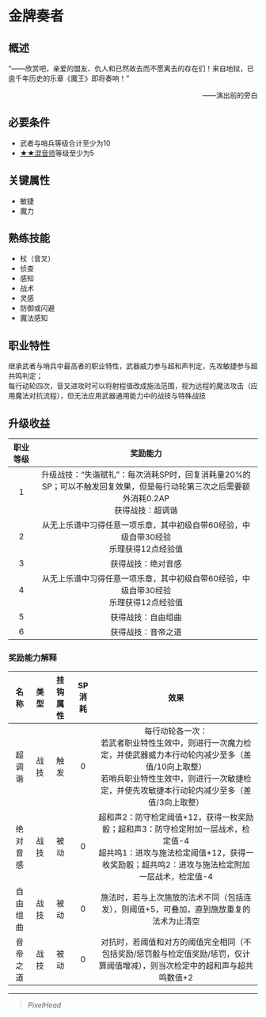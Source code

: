 # 金牌奏者

## 概述

“——欣赏吧，亲爱的盟友、仇人和已然故去而不愿离去的存在们！来自地狱，已逾千年历史的乐章《魔王》即将奏响！”
<div align="right">——演出前的旁白</div>

## 必要条件

* 武者与哨兵等级合计至少为10
* <a href="../2-Mixer" target="_blank">★★混音师</a>等级至少为5

## 关键属性

* 敏捷
* 魔力

## 熟练技能

* 杖（音叉）
* 侦查
* 感知
* 战术
* 灵感
* 防御或闪避
* 魔法感知

## 职业特性

继承武者与哨兵中最高者的职业特性，武器威力参与超和声判定，先攻敏捷参与超共鸣判定；<br>每行动轮四次，音叉进攻时可以将射程值改成施法范围，视为远程的魔法攻击（应用魔法对抗流程），但无法应用武器通用能力中的战技与特殊战技

## 升级收益

职业等级|奖励能力
:--:|:--:
1|升级战技：“失谐赋礼”：每次消耗SP时，回复消耗量20%的SP；可以不触发回复效果，但是每行动轮第三次之后需要额外消耗0.2AP<br>获得战技：超调谐
2|从无上乐谱中习得任意一项乐章，其中初级自带60经验，中级自带30经验<br>乐理获得12点经验值
3|获得战技：绝对音感
4|从无上乐谱中习得任意一项乐章，其中初级自带60经验，中级自带30经验<br>乐理获得12点经验值
5|获得战技：自由组曲
6|获得战技：音帝之道

### 奖励能力解释

名称|类型|挂钩属性|SP消耗|效果
:--:|:--:|:--:|:--:|:--:
超调谐|战技|触发|0|每行动轮各一次：<br>若武者职业特性生效中，则进行一次魔力检定，并使武器威力本行动轮内减少至多（差值/10向上取整）<br>若哨兵职业特性生效中，则进行一次敏捷检定，并使先攻敏捷本行动轮内减少至多（差值/3向上取整）
绝对音感|战技|被动|0|超和声2：防守检定阈值+12，获得一枚奖励骰；超和声3：防守检定附加一层战术，检定值-4<br>超共鸣1：进攻与施法检定阈值+12，获得一枚奖励骰；超共鸣2：进攻与施法检定附加一层战术，检定值-4
自由组曲|战技|被动|0|施法时，若与上次施放的法术不同（包括连发），则阈值+5，可叠加，直到施放重复的法术为止清空
音帝之道|战技|被动|0|对抗时，若阈值和对方的阈值完全相同（不包括奖励/惩罚骰与检定值奖励/惩罚，仅计算阈值增减），则当次检定中的超和声与超共鸣数值+2

---

> *PixelHead*